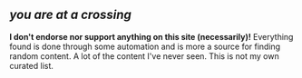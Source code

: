 ## *you are at a crossing*

**I don't endorse nor support anything on this site (necessarily)!** Everything
found is done through some automation and is more a source for finding random
content. A lot of the content I've never seen. This is not my own curated list.
